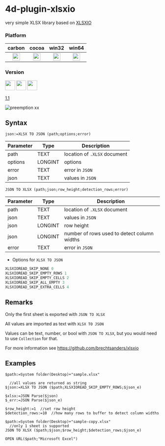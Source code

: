 # 4d-plugin-xlsxio
very simple XLSX library based on [XLSXIO](https://github.com/brechtsanders/xlsxio)

### Platform

| carbon | cocoa | win32 | win64 |
|:------:|:-----:|:---------:|:---------:|
|<img src="https://cloud.githubusercontent.com/assets/1725068/22371562/1b091f0a-e4db-11e6-8458-8653954a7cce.png" width="24" height="24" />|<img src="https://cloud.githubusercontent.com/assets/1725068/22371562/1b091f0a-e4db-11e6-8458-8653954a7cce.png" width="24" height="24" />|<img src="https://cloud.githubusercontent.com/assets/1725068/22371562/1b091f0a-e4db-11e6-8458-8653954a7cce.png" width="24" height="24" />|<img src="https://cloud.githubusercontent.com/assets/1725068/22371562/1b091f0a-e4db-11e6-8458-8653954a7cce.png" width="24" height="24" />|

### Version

<img src="https://cloud.githubusercontent.com/assets/1725068/18940649/21945000-8645-11e6-86ed-4a0f800e5a73.png" width="32" height="32" /> <img src="https://cloud.githubusercontent.com/assets/1725068/18940648/2192ddba-8645-11e6-864d-6d5692d55717.png" width="32" height="32" /> <img src="https://user-images.githubusercontent.com/1725068/41266195-ddf767b2-6e30-11e8-9d6b-2adf6a9f57a5.png" width="32" height="32" />

[1.1](https://github.com/miyako/4d-plugin-xlsxio/releases/tag/1.1)

![preemption xx](https://user-images.githubusercontent.com/1725068/41327179-4e839948-6efd-11e8-982b-a670d511e04f.png)

## Syntax

```
json:=XLSX TO JSON (path;options;error)
```

Parameter|Type|Description
------------|------------|----
path|TEXT|location of ``.XLSX`` document
options|LONGINT|options
error|TEXT|error in ``JSON``
json|TEXT|values in ``JSON``

```
JSON TO XLSX (path;json;row_height;detection_rows;error)
```

Parameter|Type|Description
------------|------------|----
path|TEXT|location of ``.XLSX`` document
json|TEXT|values in ``JSON``
json|LONGINT|row height
json|LONGINT|number of rows used to detect column widths
error|TEXT|error in ``JSON``

* Options for ``XLSX TO JSON``

```c
XLSXIOREAD_SKIP_NONE 0
XLSXIOREAD_SKIP_EMPTY_ROWS 1
XLSXIOREAD_SKIP_EMPTY_CELLS 2
XLSXIOREAD_SKIP_ALL_EMPTY 3
XLSXIOREAD_SKIP_EXTRA_CELLS 4
```

## Remarks

Only the first sheet is exported with ``JSON TO XLSX``

All values are imported as text with ``XLSX TO JSON``

Values can be text, number, or bool with ``JSON TO XLSX``, but you would need to use ``Collection`` for that.

For more information see https://github.com/brechtsanders/xlsxio

## Examples

```
$path:=System folder(Desktop)+"sample.xlsx"

  //all values are returned as string
$json:=XLSX TO JSON ($path;XLSXIOREAD_SKIP_EMPTY_ROWS;$json_e)

$xlsx:=JSON Parse($json)
$_err:=JSON Parse($json_e)

$row_height:=1  //set row height
$detection_rows:=10  //how many rows to buffer to detect column widths

$path:=System folder(Desktop)+"sample-copy.xlsx"
  //only 1 sheet is supported
JSON TO XLSX ($path;$json;$row_height;$detection_rows;$json_e)

OPEN URL($path;"Microsoft Excel")
```
